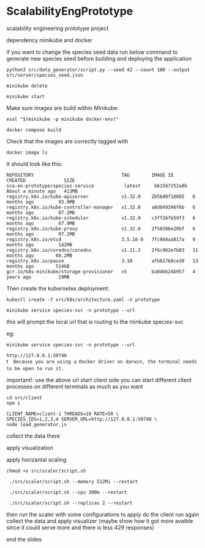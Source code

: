 # ScalabilityEngPrototype
scalability engineering prototype project

dependency
minikube and docker

if you want to change the species seed data run below command to generate new species seed before building and deploying the application

```shell
python3 src/data_generator/script.py --seed 42 --count 100 --output src/server/species_seed.json
```


```shell
minikube delete
```

```shell
minikube start
```

Make sure images are build within Minikube:

```shell
eval "$(minikube -p minikube docker-env)"
```

```shell
docker compose build
```

Check that the images are correctly tagged with
```shell
docker image ls
```

It should look like this:
```
REPOSITORY                                TAG        IMAGE ID       CREATED              SIZE
sca-en-prototype/species-service           latest     b61567252a8b   About a minute ago   413MB
registry.k8s.io/kube-apiserver            v1.32.0    2b5bd0f16085   6 months ago         93.9MB
registry.k8s.io/kube-controller-manager   v1.32.0    a8d049396f6b   6 months ago         87.2MB
registry.k8s.io/kube-scheduler            v1.32.0    c3ff26fb59f3   6 months ago         67.9MB
registry.k8s.io/kube-proxy                v1.32.0    2f50386e20bf   6 months ago         97.1MB
registry.k8s.io/etcd                      3.5.16-0   7fc9d4aa817a   9 months ago         142MB
registry.k8s.io/coredns/coredns           v1.11.3    2f6c962e7b83   11 months ago        60.2MB
registry.k8s.io/pause                     3.10       afb61768ce38   13 months ago        514kB
gcr.io/k8s-minikube/storage-provisioner   v5         ba04bb24b957   4 years ago          29MB
```

Then create the kubernetes deployment:

```shell
kubectl create -f src/k8s/architecture.yaml -n prototype
```

```shell
minikube service species-svc -n prototype --url
```

this will prompt the local url that is routing to the minkube species-svc

eg:
```shell
minikube service species-svc -n prototype --url

http://127.0.0.1:50740
❗  Because you are using a Docker driver on darwin, the terminal needs to be open to run it.

```

important!: use the above url start client side
you can start different client processes on different terminals as much as you want

```shell
cd src/client
npm i

CLIENT_NAME=client-1 THREADS=10 RATE=50 \
SPECIES_IDS=1,2,3,4 SERVER_URL=http://127.0.0.1:50740 \
node load_generator.js
```

collect the data there

apply visualization

apply horizantal scaling

```shell
chmod +x src/scaler/script.sh
```

```shell
 ./src/scaler/script.sh --memory 512Mi --restart
```

```shell
 ./src/scaler/script.sh --cpu 300m --restart
```


```shell
 ./src/scaler/script.sh --replicas 2 --restart
```



then run the scaler with some configurations to apply
do the client run again  collect the data and apply visualizer
(maybe show how it got more avaible since it could serve more and there is less 429 responses)

end the slides






